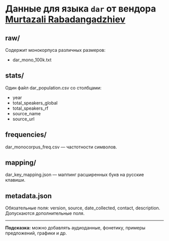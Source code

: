 # Данные для языка `dar` от вендора [Murtazali Rabadangadzhiev](https://github.com/Murtazali05)

## raw/
Содержит монокорпуса различных размеров:
- dar_mono_100k.txt

## stats/
Один файл dar_population.csv со столбцами:
- year
- total_speakers_global
- total_speakers_rf
- source_name
- source_url

## frequencies/
dar_monocorpus_freq.csv — частотности символов.

## mapping/
dar_key_mapping.json — маппинг расширенных букв на русские клавиши.

## metadata.json
Обязательные поля: version, source, date_collected, contact, description.
Допускаются дополнительные поля.

---  
**Подсказка:** можно добавлять аудиоданные, фонетику, примеры предложений, графики и др.
